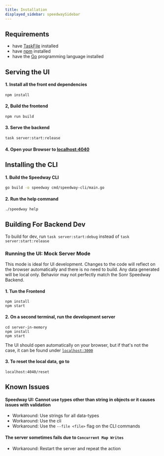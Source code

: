 ```yaml
---
title: Installation
displayed_sidebar: speedwaySidebar
---
```


## Requirements
- have [TaskFile](https://taskfile.dev/installation/) installed
- have [npm](https://docs.npmjs.com/downloading-and-installing-node-js-and-npm) installed
- have the [Go](https://go.dev/doc/install) programming language installed

## Serving the UI

#### 1. Install all the front end dependencies
```bash
npm install
```

#### 2, Build the frontend
```bash
npm run build
```

#### 3. Serve the backend
```bash
task server:start:release
```

#### 4. Open your Browser to [localhost:4040](http://localhost:4040)

## Installing the CLI
#### 1. Build the Speedway CLI
```bash
go build -o speedway cmd/speedway-cli/main.go
```

#### 2. Run the help command
```bash
./speedway help
```
## Building For Backend Dev

To build for dev, run `task server:start:debug` instead of `task server:start:release`

### Running the UI: Mock Server Mode
This mode is ideal for UI development. Changes to the code will reflect on the browser automatically and there is no need to build. Any data generated will be local only. Behavior may not perfectly match the Sonr Speedway Backend.

#### 1. Tun the Frontend
```
npm install
npm start
```

#### 2. On a second terminal, run the development server
```
cd server-in-memory
npm install
npm start
```

The UI should open automatically on your browser, but if that's not the case, it can be found under [`localhost:3000`](http://localhost:3000)

#### 3. To reset the local data, go to
```
localhost:4040/reset
```

## Known Issues

#### Speedway UI: Cannot use types other than string in objects or it causes issues with validation
- Workaround: Use strings for all data-types
- Workaround: Use the cli
- Workaround: Use the <code>--file  &lt;file&gt;</code> flag on the CLI commands

#### The server sometimes fails due to `Concurrent Map Writes`
- Workaround: Restart the server and repeat the action
